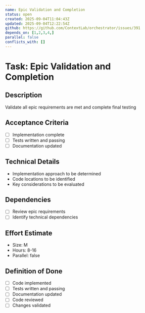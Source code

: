 ```yaml
---
name: Epic Validation and Completion
status: open
created: 2025-09-04T11:04:43Z
updated: 2025-09-04T12:22:54Z
github: https://github.com/ContextLab/orchestrator/issues/391
depends_on: [1,2,3,4,]
parallel: false
conflicts_with: []
---
```


# Task: Epic Validation and Completion

## Description
Validate all epic requirements are met and complete final testing

## Acceptance Criteria
- [ ] Implementation complete
- [ ] Tests written and passing
- [ ] Documentation updated

## Technical Details
- Implementation approach to be determined
- Code locations to be identified
- Key considerations to be evaluated

## Dependencies
- [ ] Review epic requirements
- [ ] Identify technical dependencies

## Effort Estimate
- Size: M
- Hours: 8-16
- Parallel: false

## Definition of Done
- [ ] Code implemented
- [ ] Tests written and passing
- [ ] Documentation updated
- [ ] Code reviewed
- [ ] Changes validated
